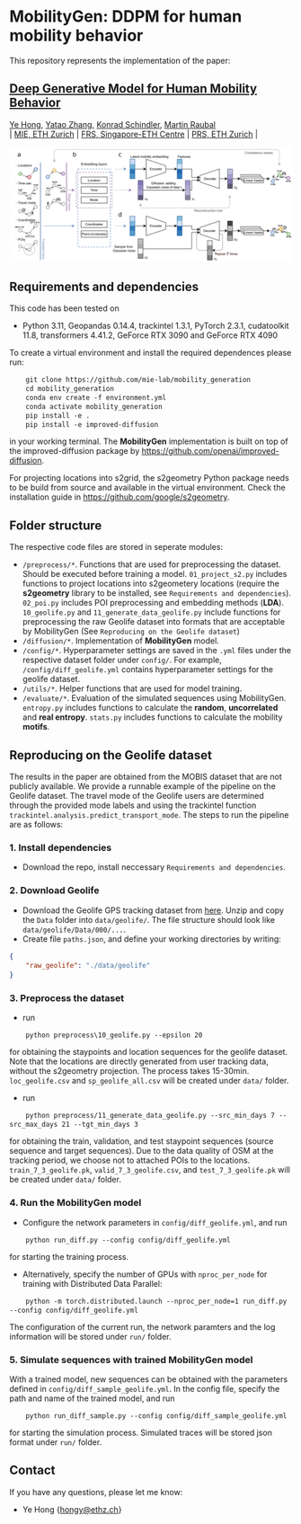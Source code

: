 # MobilityGen: DDPM for human mobility behavior

This repository represents the implementation of the paper:

## [Deep Generative Model for Human Mobility Behavior]()
[Ye Hong](https://scholar.google.com/citations?user=dnaRSnwAAAAJ&hl=en), [Yatao Zhang](https://frs.ethz.ch/people/researchers/yatao-zhang.html), [Konrad Schindler](https://prs.igp.ethz.ch/group/people/person-detail.schindler.html), [Martin Raubal](https://raubal.ethz.ch/)\
| [MIE, ETH Zurich](https://gis.ethz.ch/en/) | [FRS, Singapore-​ETH Centre](https://frs.ethz.ch/) | [PRS, ETH Zurich](https://prs.igp.ethz.ch/) |

![flowchart](evaluate/figures/overview.png?raw=True)

## Requirements and dependencies
This code has been tested on
- Python 3.11, Geopandas 0.14.4, trackintel 1.3.1, PyTorch 2.3.1, cudatoolkit 11.8, transformers 4.41.2, GeForce RTX 3090 and GeForce RTX 4090

To create a virtual environment and install the required dependences please run:
```shell
    git clone https://github.com/mie-lab/mobility_generation
    cd mobility_generation
    conda env create -f environment.yml
    conda activate mobility_generation
    pip install -e .
    pip install -e improved-diffusion
```
in your working terminal. The **MobilityGen** implementation is built on top of the improved-diffusion package by https://github.com/openai/improved-diffusion.

For projecting locations into s2grid, the s2geometry Python package needs to be build from source and available in the virtual environment. Check the installation guide in https://github.com/google/s2geometry.

## Folder structure

The respective code files are stored in seperate modules:
- `/preprocess/*`. Functions that are used for preprocessing the dataset. Should be executed before training a model. `01_project_s2.py` includes functions to project locations into s2geometery locations (require the **s2geometry** library to be installed, see `Requirements and dependencies`). `02_poi.py` includes POI preprocessing and embedding methods (**LDA**). `10_geolife.py` and `11_generate_data_geolife.py` include functions for preprocessing the raw Geolife dataset into formats that are acceptable by MobilityGen (See `Reproducing on the Geolife dataset`)
- `/diffusion/*`. Implementation of **MobilityGen** model.  
- `/config/*`. Hyperparameter settings are saved in the `.yml` files under the respective dataset folder under `config/`. For example, `/config/diff_geolife.yml` contains hyperparameter settings for the geolife dataset. 
- `/utils/*`. Helper functions that are used for model training. 
- `/evaluate/*`. Evaluation of the simulated sequences using MobilityGen. `entropy.py` includes functions to calculate the **random**, **uncorrelated** and **real entropy**. `stats.py` includes functions to calculate the mobility **motifs**.

## Reproducing on the Geolife dataset

The results in the paper are obtained from the MOBIS dataset that are not publicly available. We provide a runnable example of the pipeline on the Geolife dataset. The travel mode of the Geolife users are determined through the provided mode labels and using the trackintel function `trackintel.analysis.predict_transport_mode`. The steps to run the pipeline are as follows:

### 1. Install dependencies 
- Download the repo, install neccessary `Requirements and dependencies`.

### 2. Download Geolife 
- Download the Geolife GPS tracking dataset from [here](https://www.microsoft.com/en-us/download/details.aspx?id=52367). Unzip and copy the `Data` folder into `data/geolife/`. The file structure should look like `data/geolife/Data/000/...`.
- Create file `paths.json`, and define your working directories by writing:

```json
{
    "raw_geolife": "./data/geolife"
}
```

### 3. Preprocess the dataset
- run 
```shell
    python preprocess\10_geolife.py --epsilon 20
```
for obtaining the staypoints and location sequences for the geolife dataset. Note that the locations are directly generated from user tracking data, without the s2geometry projection. The process takes 15-30min. `loc_geolife.csv` and `sp_geolife_all.csv` will be created under `data/` folder.

- run 
```shell
    python preprocess/11_generate_data_geolife.py --src_min_days 7 --src_max_days 21 --tgt_min_days 3 
```
for obtaining the train, validation, and test staypoint sequences (source sequence and target sequences). Due to the data quality of OSM at the tracking period, we choose not to attached POIs to the locations. `train_7_3_geolife.pk`, `valid_7_3_geolife.csv`, and `test_7_3_geolife.pk` will be created under `data/` folder.

### 4. Run the MobilityGen model
- Configure the network parameters in `config/diff_geolife.yml`, and run 
```shell
    python run_diff.py --config config/diff_geolife.yml
```
for starting the training process. 
- Alternatively, specify the number of GPUs with `nproc_per_node` for training with Distributed Data Parallel:
```shell
    python -m torch.distributed.launch --nproc_per_node=1 run_diff.py --config config/diff_geolife.yml
```

The configuration of the current run, the network paramters and the log information will be stored under `run/` folder.

### 5. Simulate sequences with trained MobilityGen model
With a trained model, new sequences can be obtained with the parameters defined in `config/diff_sample_geolife.yml`. In the config file, specify the path and name of the trained model, and run 
```shell
    python run_diff_sample.py --config config/diff_sample_geolife.yml
```
for starting the simulation process. Simulated traces will be stored json format under `run/` folder.

## Contact
If you have any questions, please let me know: 
- Ye Hong {hongy@ethz.ch}